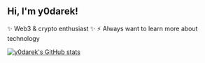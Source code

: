 <!-- Level 1: Simple bio and stats -->

## Hi, I'm y0darek!

✨ Web3 & crypto enthusiast ✨
⚡ Always want to learn more about technology

<!-- GitHub stats from https://github.com/anuraghazra/github-readme-stats -->

[![y0darek's GitHub stats](https://github-readme-stats.vercel.app/api?username=y0darek&show_icons=true&theme=radical)](https://github.com/anuraghazra/github-readme-stats)
